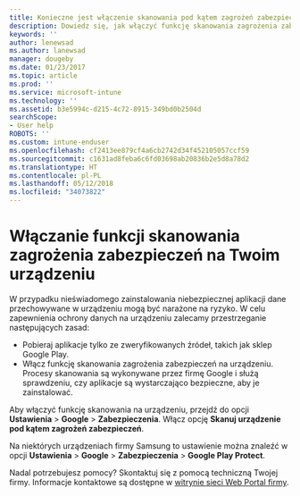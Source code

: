 ```yaml
---
title: Konieczne jest włączenie skanowania pod kątem zagrożeń zabezpieczeń
description: Dowiedz się, jak włączyć funkcję skanowania zagrożenia zabezpieczeń na Twoim urządzeniu
keywords: ''
author: lenewsad
ms.author: lanewsad
manager: dougeby
ms.date: 01/23/2017
ms.topic: article
ms.prod: ''
ms.service: microsoft-intune
ms.technology: ''
ms.assetid: b3e5994c-d215-4c72-8915-349bd0b2504d
searchScope:
- User help
ROBOTS: ''
ms.custom: intune-enduser
ms.openlocfilehash: cf2413ee879cf4a6cb2742d34f452105057ccf59
ms.sourcegitcommit: c1631ad8feba6c6fd03698ab20836b2e5d8a78d2
ms.translationtype: HT
ms.contentlocale: pl-PL
ms.lasthandoff: 05/12/2018
ms.locfileid: "34073822"
---
```

# <a name="enable-security-threat-scans-on-your-device"></a>Włączanie funkcji skanowania zagrożenia zabezpieczeń na Twoim urządzeniu 
W przypadku nieświadomego zainstalowania niebezpiecznej aplikacji dane przechowywane w urządzeniu mogą być narażone na ryzyko. W celu zapewnienia ochrony danych na urządzeniu zalecamy przestrzeganie następujących zasad: 

* Pobieraj aplikacje tylko ze zweryfikowanych źródeł, takich jak sklep Google Play.  
* Włącz funkcję skanowania zagrożenia zabezpieczeń na urządzeniu. Procesy skanowania są wykonywane przez firmę Google i służą sprawdzeniu, czy aplikacje są wystarczająco bezpieczne, aby je zainstalować.  

Aby włączyć funkcję skanowania na urządzeniu, przejdź do opcji **Ustawienia** > **Google** > **Zabezpieczenia**. Włącz opcję **Skanuj urządzenie pod kątem zagrożeń zabezpieczeń**.  

Na niektórych urządzeniach firmy Samsung to ustawienie można znaleźć w opcji **Ustawienia** > **Google** > **Zabezpieczenia** > **Google Play Protect**.

Nadal potrzebujesz pomocy? Skontaktuj się z pomocą techniczną Twojej firmy. Informacje kontaktowe są dostępne w [witrynie sieci Web Portal firmy](https://portal.manage.microsoft.com#HelpDeskDialog). 
